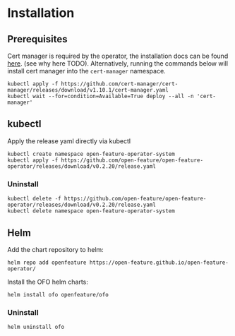 # Installation 


## Prerequisites

Cert manager is required by the operator, the installation docs can be found [here](https://cert-manager.io/docs/installation/kubernetes/). (see why here TODO).
Alternatively, running the commands below will install cert manager into the `cert-manager` namespace.

```
kubectl apply -f https://github.com/cert-manager/cert-manager/releases/download/v1.10.1/cert-manager.yaml
kubectl wait --for=condition=Available=True deploy --all -n 'cert-manager'
```

## kubectl
Apply the release yaml directly via kubectl
```
kubectl create namespace open-feature-operator-system
kubectl apply -f https://github.com/open-feature/open-feature-operator/releases/download/v0.2.20/release.yaml
```
### Uninstall
```
kubectl delete -f https://github.com/open-feature/open-feature-operator/releases/download/v0.2.20/release.yaml
kubectl delete namespace open-feature-operator-system
```

## Helm

Add the chart repository to helm:
```
helm repo add openfeature https://open-feature.github.io/open-feature-operator/
```
Install the OFO helm charts:
```
helm install ofo openfeature/ofo
```
### Uninstall
```
helm uninstall ofo
```

